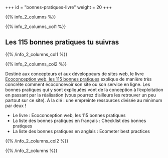 +++
id = "bonnes-pratiques-livre"
weight = 20
+++

{{% info_2_columns %}}

{{% info_2_columns_col1 %}}

## Les 115 bonnes pratiques tu suivras

{{% /info_2_columns_col1 %}}

{{% info_2_columns_col2 %}}

Destiné aux concepteurs et aux développeurs de sites web, le livre
[Ecoconception web, les 115 bonnes pratiques](https://ecoconceptionweb.com/) explique de manière très concrète comment
écoconcevoir son site ou son service en ligne. Les bonnes pratiques qui y sont expliquées vont de la conception à
l’exploitation en passant par la réalisation (vous pourrez d’ailleurs les retrouver un peu partout sur ce site). A la
clé : une empreinte ressources divisée au minimum par deux !

- Le livre : Ecoconception web, les 115 bonnes pratiques
- La liste des bonnes pratiques en français : Checklist des bonnes pratiques
- La liste des bonnes pratiques en anglais : Ecometer best practices

{{% /info_2_columns_col2 %}}

{{% /info_2_columns %}}
